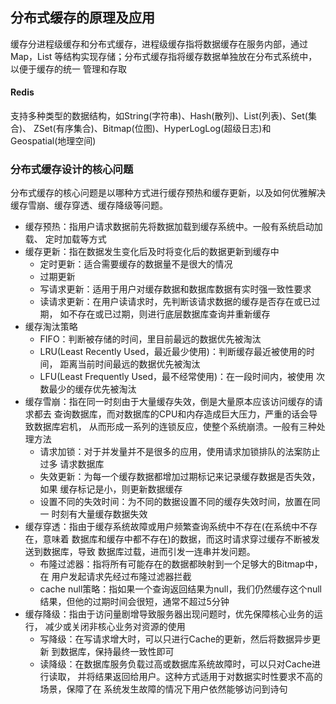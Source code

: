 ## 分布式缓存的原理及应用
缓存分进程级缓存和分布式缓存，进程级缓存指将数据缓存在服务内部，通过Map，List
等结构实现存储；分布式缓存指将缓存数据单独放在分布式系统中，以便于缓存的统一
管理和存取

#### Redis
支持多种类型的数据结构，如String(字符串)、Hash(散列)、List(列表)、Set(集合)、
ZSet(有序集合)、Bitmap(位图)、HyperLogLog(超级日志)和Geospatial(地理空间)

### 分布式缓存设计的核心问题
分布式缓存的核心问题是以哪种方式进行缓存预热和缓存更新，以及如何优雅解决
缓存雪崩、缓存穿透、缓存降级等问题。

- 缓存预热：指用户请求数据前先将数据加载到缓存系统中。一般有系统启动加载、
  定时加载等方式
- 缓存更新：指在数据发生变化后及时将变化后的数据更新到缓存中
    - 定时更新：适合需要缓存的数据量不是很大的情况
    - 过期更新
    - 写请求更新：适用于用户对缓存数据和数据库数据有实时强一致性要求
    - 读请求更新：在用户读请求时，先判断该请求数据的缓存是否存在或已过期，
      如不存在或已过期，则进行底层数据库查询并重新缓存
- 缓存淘汰策略
    - FIFO：判断被存储的时间，里目前最远的数据优先被淘汰
    - LRU(Least Recently Used，最近最少使用)：判断缓存最近被使用的时间，
      距离当前时间最远的数据优先被淘汰
    - LFU(Least Frequently Used，最不经常使用)：在一段时间内，被使用
      次数最少的缓存优先被淘汰
- 缓存雪崩：指在同一时刻由于大量缓存失效，倒是大量原本应该访问缓存的请求都去
  查询数据库，而对数据库的CPU和内存造成巨大压力，严重的话会导致数据库宕机，
  从而形成一系列的连锁反应，使整个系统崩溃。一般有三种处理方法
    - 请求加锁：对于并发量并不是很多的应用，使用请求加锁排队的法案防止过多
      请求数据库
    - 失效更新：为每一个缓存数据都增加过期标记来记录缓存数据是否失效，如果
      缓存标记是小，则更新数据缓存
    - 设置不同的失效时间：为不同的数据设置不同的缓存失效时间，放置在同一
      时刻有大量缓存数据失效
- 缓存穿透：指由于缓存系统故障或用户频繁查询系统中不存在(在系统中不存在，意味着
  数据库和缓存中都不存在)的数据，而这时请求穿过缓存不断被发送到数据库，导致
  数据库过载，进而引发一连串并发问题。
    - 布隆过滤器：指将所有可能存在的数据都映射到一个足够大的Bitmap中，在
      用户发起请求先经过布隆过滤器拦截
    - cache null策略：指如果一个查询返回结果为null，我们仍然缓存这个null
      结果，但他的过期时间会很短，通常不超过5分钟
- 缓存降级：指由于访问量剧增导致服务器出现问题时，优先保障核心业务的运行，
  减少或关闭非核心业务对资源的使用
    - 写降级：在写请求增大时，可以只进行Cache的更新，然后将数据异步更新
      到数据库，保持最终一致性即可
    - 读降级：在数据库服务负载过高或数据库系统故障时，可以只对Cache进行读取，
      并将结果返回给用户。这种方式适用于对数据实时性要求不高的场景，保障了在
      系统发生故障的情况下用户依然能够访问到诗句
